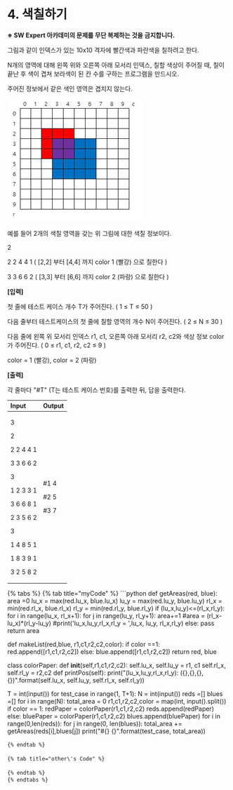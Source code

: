 # 4. 색칠하기

**※ SW Expert 아카데미의 문제를 무단 복제하는 것을 금지합니다.**  
  
  
그림과 같이 인덱스가 있는 10x10 격자에 빨간색과 파란색을 칠하려고 한다.  
  
N개의 영역에 대해 왼쪽 위와 오른쪽 아래 모서리 인덱스, 칠할 색상이 주어질 때, 칠이 끝난 후 색이 겹쳐 보라색이 된 칸 수를 구하는 프로그램을 만드시오.  
  
주어진 정보에서 같은 색인 영역은 겹치지 않는다.  
 

![](../../.gitbook/assets/samsung_4.JPG)

  
예를 들어 2개의 색칠 영역을 갖는 위 그림에 대한 색칠 정보이다.

2

2 2 4 4 1  \( \[2,2\] 부터 \[4,4\] 까지 color 1 \(빨강\) 으로 칠한다 \)

3 3 6 6 2 \( \[3,3\] 부터 \[6,6\] 까지 color 2 \(파랑\) 으로 칠한다 \)  
  
 

**\[입력\]**

첫 줄에 테스트 케이스 개수 T가 주어진다.   \( 1 ≤ T ≤ 50 \)

다음 줄부터 테스트케이스의 첫 줄에 칠할 영역의 개수 N이 주어진다. \( 2 ≤ N ≤ 30 \)

다음 줄에 왼쪽 위 모서리 인덱스 r1, c1, 오른쪽 아래 모서리 r2, c2와 색상 정보 color가 주어진다. \( 0 ≤ r1, c1, r2, c2 ≤ 9 \)  
  
color = 1 \(빨강\), color = 2 \(파랑\)



**\[출력\]**

각 줄마다 "\#T" \(T는 테스트 케이스 번호\)를 출력한 뒤, 답을 출력한다.

<table>
  <thead>
    <tr>
      <th style="text-align:left">Input</th>
      <th style="text-align:left">Output</th>
    </tr>
  </thead>
  <tbody>
    <tr>
      <td style="text-align:left">
        <p>3</p>
        <p>2</p>
        <p>2 2 4 4 1</p>
        <p>3 3 6 6 2</p>
        <p>3</p>
        <p>1 2 3 3 1</p>
        <p>3 6 6 8 1</p>
        <p>2 3 5 6 2</p>
        <p>3</p>
        <p>1 4 8 5 1</p>
        <p>1 8 3 9 1</p>
        <p>3 2 5 8 2</p>
      </td>
      <td style="text-align:left">
        <p>#1 4</p>
        <p>#2 5</p>
        <p>#3 7</p>
      </td>
    </tr>
  </tbody>
</table>{% tabs %}
{% tab title="myCode" %}
```python
def getAreas(red, blue):
	area =0 
	lu_x = max(red.lu_x, blue.lu_x)
	lu_y = max(red.lu_y, blue.lu_y)
	rl_x = min(red.rl_x, blue.rl_x)
	rl_y = min(red.rl_y, blue.rl_y)
	if (lu_x,lu_y)<=(rl_x,rl_y):
		for i in range(lu_x, rl_x+1):
			for j in range(lu_y, rl_y+1):
				area+=1
				#area = (rl_x-lu_x)*(rl_y-lu_y)
				#print('lu_x,lu_y,rl_x,rl_y = ',lu_x, lu_y, rl_x,rl_y)
	else:
		pass
	return area
        
def makeList(red,blue, r1,c1,r2,c2,color):
	if color ==1: 
		red.append([r1,c1,r2,c2])
	else: 
		blue.append([r1,c1,r2,c2])
	return red, blue

class colorPaper:
	def __init__(self,r1,c1,r2,c2):
		self.lu_x, self.lu_y = r1, c1
		self.rl_x, self.rl_y = r2,c2
	def printPos(self):
		print("(lu_x,lu_y,rl_x,rl_y): ({},{},{},{})".format(self.lu_x, self.lu_y, self.rl_x, self.rl_y))
	
T = int(input())
for test_case in range(1, T+1):
	N = int(input())
	reds =[]
	blues =[]
	for i in range(N):
		total_area = 0
		r1,c1,r2,c2,color = map(int, input().split())
		if color == 1:
			redPaper = colorPaper(r1,c1,r2,c2)
			reds.append(redPaper)
		else: 
			bluePaper = colorPaper(r1,c1,r2,c2)
			blues.append(bluePaper)
	for i in range(0,len(reds)):
		for j in range(0, len(blues)):
			total_area += getAreas(reds[i],blues[j])
	print("#{} {}".format(test_case, total_area))
```
{% endtab %}

{% tab title="other\'s Code" %}

{% endtab %}
{% endtabs %}

